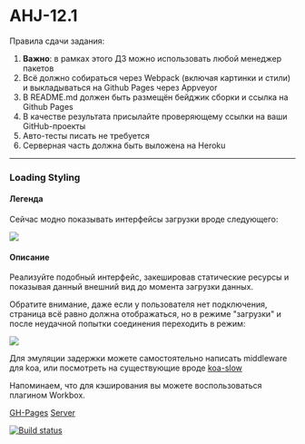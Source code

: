 # AHJ-12.1

Правила сдачи задания:

1. **Важно**: в рамках этого ДЗ можно использовать любой менеджер пакетов
2. Всё должно собираться через Webpack (включая картинки и стили) и выкладываться на Github Pages через Appveyor
3. В README.md должен быть размещён бейджик сборки и ссылка на Github Pages
4. В качестве результата присылайте проверяющему ссылки на ваши GitHub-проекты
5. Авто-тесты писать не требуется
6. Серверная часть должна быть выложена на Heroku

---

### Loading Styling

#### Легенда

Сейчас модно показывать интерфейсы загрузки вроде следующего:

![](https://github.com/netology-code/ahj-homeworks/raw/simplification/workers/pic/loading.png)

#### Описание

Реализуйте подобный интерфейс, закешировав статические ресурсы и показывая данный внешний вид до момента загрузки данных.

Обратите внимание, даже если у пользователя нет подключения, страница всё равно должна отображаться, но в режиме "загрузки" и после неудачной попытки соединения переходить в режим:

![](https://github.com/netology-code/ahj-homeworks/raw/simplification/workers/pic/loading-2.png)

Для эмуляции задержки можете самостоятельно написать middleware для koa, или посмотреть на существующие вроде [koa-slow](https://github.com/bahmutov/koa-slow)

Напоминаем, что для кэширования вы можете воспользоваться плагином Workbox.

[GH-Pages]()
[Server](https://server-common-ahj.herokuapp.com)

[![Build status](https://ci.appveyor.com/api/projects/status/nl4gpq75u1b3yt05/branch/main?svg=true)](https://ci.appveyor.com/project/222Alexa44925/ahj-12-1/branch/main)
